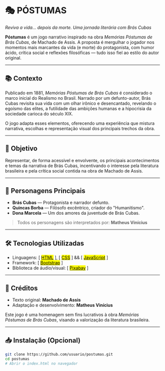 # 🎭 PÓSTUMAS

<i>Reviva a vida... depois da morte. Uma jornada literária com Brás Cubas</i>

**Póstumas** é um jogo narrativo inspirado na obra *Memórias Póstumas de Brás Cubas*, de Machado de Assis. A proposta é mergulhar o jogador nos momentos mais marcantes da vida (e morte) do protagonista, com humor ácido, crítica social e reflexões filosóficas — tudo isso fiel ao estilo do autor original.

---

## 📚 Contexto

Publicado em 1881, *Memórias Póstumas de Brás Cubas* é considerado o marco inicial do Realismo no Brasil. Narrado por um defunto-autor, Brás Cubas revisita sua vida com um olhar irônico e desencantado, revelando o egoísmo das elites, a futilidade das ambições humanas e a hipocrisia da sociedade carioca do século XIX.

O jogo adapta esses elementos, oferecendo uma experiência que mistura narrativa, escolhas e representação visual dos principais trechos da obra.

---

## 🎯 Objetivo

Representar, de forma acessível e envolvente, os principais acontecimentos e temas da narrativa de Brás Cubas, incentivando o interesse pela literatura brasileira e pela crítica social contida na obra de Machado de Assis.

---

## 👤 Personagens Principais

- **Brás Cubas** — Protagonista e narrador defunto.  
- **Quincas Borba** — Filósofo excêntrico, criador do "Humanitismo".  
- **Dona Marcela** — Um dos amores da juventude de Brás Cubas.

> Todos os personagens são interpretados por: **Matheus Vinícius**

---

## 🛠️ Tecnologias Utilizadas


- Linguagens: [ <a href="https://www.w3schools.com/html/"><mark>HTML<mark></a> ], [ <a href="https://www.w3schools.com/css/"><mark>CSS<mark></a> ] && [ <a href="https://www.w3schools.com/js/"><mark>JavaScript<mark></a> ]    
- Framework: [ <a href="https://getbootstrap.com/"><mark>Bootstrap<mark></a> ]  
- Biblioteca de áudio/visual: [ <a href="https://pixabay.com/pt/sound-effects/search/sons/"><mark>Pixabay<mark></a> ]

---

## 📜 Créditos

- Texto original: **Machado de Assis**  
- Adaptação e desenvolvimento: **Matheus Vinícius**   

Este jogo é uma homenagem sem fins lucrativos à obra *Memórias Póstumas de Brás Cubas*, visando a valorização da literatura brasileira.

---

## 📥 Instalação (Opcional)

```bash
git clone https://github.com/usuario/postumas.git
cd postumas
# Abrir o index.html no navegador
